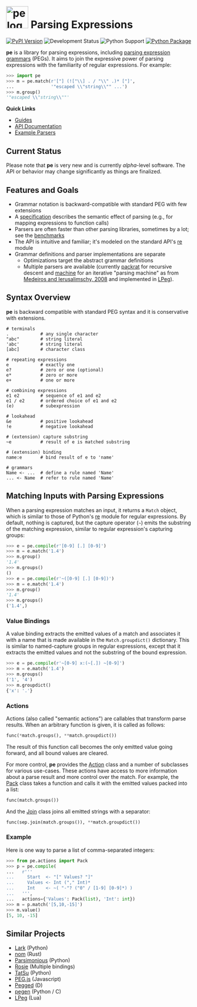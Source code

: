# <img src="docs/logo.png" width="60" alt="pe logo" /> Parsing Expressions

[![PyPI Version](https://img.shields.io/pypi/v/pe)](https://pypi.org/project/pe)
![Development Status](https://img.shields.io/pypi/status/pe)
![Python Support](https://img.shields.io/pypi/pyversions/pe)
[![Python Package](https://github.com/goodmami/pe/workflows/Python%20package/badge.svg)](https://github.com/goodmami/pe/actions?query=workflow%3A%22Python+package%22)

**pe** is a library for parsing expressions, including [parsing
expression grammars] (PEGs). It aims to join the expressive power of
parsing expressions with the familiarity of regular expressions.  For
example:

``` python
>>> import pe
>>> m = pe.match(r'["] (!["\\] . / "\\" .)* ["]',
...              '"escaped \\"string\\"" ...')
>>> m.group()
'"escaped \\"string\\""'

```

[parsing expression grammars]: https://en.wikipedia.org/wiki/Parsing_expression_grammar

**Quick Links**

* [Guides](docs/guides/README.md)
* [API Documentation](docs/api/README.md)
* [Example Parsers](examples/)


## Current Status

Please note that **pe** is very new and is currently *alpha*-level
software. The API or behavior may change significantly as things are
finalized.


## Features and Goals

* Grammar notation is backward-compatible with standard PEG with few extensions
* A [specification](docs/specification.md) describes the semantic
  effect of parsing (e.g., for mapping expressions to function calls)
* Parsers are often faster than other parsing libraries, sometimes by
  a lot; see the [benchmarks]
* The API is intuitive and familiar; it's modeled on the standard
  API's [re] module
* Grammar definitions and parser implementations are separate
  - Optimizations target the abstract grammar definitions
  - Multiple parsers are available (currently [packrat](pe/packrat.py)
    for recursive descent and [machine](pe/machine.py) for an
    iterative "parsing machine" as from [Medeiros and Ierusalimschy,
    2008] and implemented in [LPeg]).

[benchmarks]: https://github.com/goodmami/python-parsing-benchmarks
[re]: https://docs.python.org/3/library/re.html
[Medeiros and Ierusalimschy, 2008]: http://www.inf.puc-rio.br/~roberto/docs/ry08-4.pdf


## Syntax Overview

**pe** is backward compatible with standard PEG syntax and it is
conservative with extensions.

```regex
# terminals
.            # any single character
"abc"        # string literal
'abc'        # string literal
[abc]        # character class

# repeating expressions
e            # exactly one
e?           # zero or one (optional)
e*           # zero or more
e+           # one or more

# combining expressions
e1 e2        # sequence of e1 and e2
e1 / e2      # ordered choice of e1 and e2
(e)          # subexpression

# lookahead
&e           # positive lookahead
!e           # negative lookahead

# (extension) capture substring
~e           # result of e is matched substring

# (extension) binding
name:e       # bind result of e to 'name'

# grammars
Name <- ...  # define a rule named 'Name'
... <- Name  # refer to rule named 'Name'
```

## Matching Inputs with Parsing Expressions

When a parsing expression matches an input, it returns a `Match`
object, which is similar to those of Python's
[re](https://docs.python.org/3/library/re.html) module for regular
expressions. By default, nothing is captured, but the capture operator
(`~`) emits the substring of the matching expression, similar to
regular expression's capturing groups:

```python
>>> e = pe.compile(r'[0-9] [.] [0-9]')
>>> m = e.match('1.4')
>>> m.group()
'1.4'
>>> m.groups()
()
>>> e = pe.compile(r'~([0-9] [.] [0-9])')
>>> m = e.match('1.4')
>>> m.group()
'1.4'
>>> m.groups()
('1.4',)

```

### Value Bindings

A value binding extracts the emitted values of a match and associates
it with a name that is made available in the `Match.groupdict()`
dictionary. This is similar to named-capture groups in regular
expressions, except that it extracts the emitted values and not the
substring of the bound expression.

```python
>>> e = pe.compile(r'~[0-9] x:(~[.]) ~[0-9]')
>>> m = e.match('1.4')
>>> m.groups()
('1', '4')
>>> m.groupdict()
{'x': '.'}

```

### Actions

Actions (also called "semantic actions") are callables that transform
parse results. When an arbitrary function is given, it is called as
follows:

``` python
func(*match.groups(), **match.groupdict())
```

The result of this function call becomes the only emitted value going
forward, and all bound values are cleared.

For more control, **pe** provides the [Action] class and a number of
subclasses for various use-cases. These actions have access to more
information about a parse result and more control over the
match. For example, the [Pack] class takes a function and calls it
with the emitted values packed into a list:

``` python
func(match.groups())
```

And the [Join] class joins all emitted strings with a separator:

``` python
func(sep.join(match.groups()), **match.groupdict())
```

[Action]: docs/api/pe.actions.md#Action
[Pack]: docs/api/pe.actions.md#Pack
[Join]: docs/api/pe.actions.md#Join


### Example

Here is one way to parse a list of comma-separated integers:

```python
>>> from pe.actions import Pack
>>> p = pe.compile(
...   r'''
...     Start  <- "[" Values? "]"
...     Values <- Int ("," Int)*
...     Int    <- ~( "-"? ("0" / [1-9] [0-9]*) )
...   ''',
...   actions={'Values': Pack(list), 'Int': int})
>>> m = p.match('[5,10,-15]')
>>> m.value()
[5, 10, -15]

```

## Similar Projects

- [Lark](https://github.com/lark-parser/lark) (Python)
- [nom](https://github.com/Geal/nom) (Rust)
- [Parsimonious](https://github.com/erikrose/parsimonious) (Python)
- [Rosie](https://rosie-lang.org/) (Multiple bindings)
- [TatSu](https://tatsu.readthedocs.io/en/stable/) (Python)
- [PEG.js](https://github.com/pegjs/pegjs) (Javascript)
- [Pegged](https://github.com/PhilippeSigaud/Pegged) (D)
- [pegen](https://github.com/gvanrossum/pegen) (Python / C)
- [LPeg] (Lua)

[LPeg]: http://www.inf.puc-rio.br/~roberto/lpeg/
